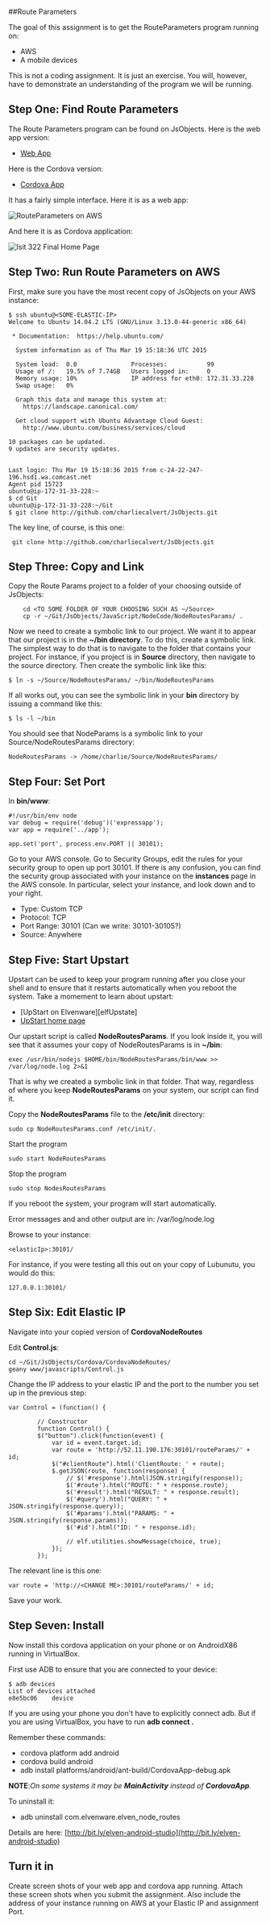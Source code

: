 ##Route Parameters

The goal of this assignment is to get the RouteParameters program running on:

- AWS
- A mobile devices

This is not a coding assignment. It is just an exercise. You will, however, 
have to demonstrate an understanding of the program we will be running.

## Step One: Find Route Parameters


The Route Parameters program can be found on JsObjects. Here is the web app version:

- [Web App][nodeParams]

Here is the Cordova version:

- [Cordova App][cordovaParams]

It has a fairly simple interface. Here it is as a web app:

![RouteParameters on AWS](https://drive.google.com/uc?id=0B25UTAlOfPRGVG02a25FZENnMk0)

And here it is as Cordova application:

<img class="small" src="https://drive.google.com/uc?id=0B25UTAlOfPRGc1JqUWh1Tk5fZUE" alt="Isit 322 Final Home Page">

## Step Two: Run Route Parameters on AWS

First, make sure you have the most recent copy of JsObjects on your AWS instance:

```
$ ssh ubuntu@<SOME-ELASTIC-IP>
Welcome to Ubuntu 14.04.2 LTS (GNU/Linux 3.13.0-44-generic x86_64)

 * Documentation:  https://help.ubuntu.com/

  System information as of Thu Mar 19 15:18:36 UTC 2015

  System load:  0.0               Processes:           99
  Usage of /:   19.5% of 7.74GB   Users logged in:     0
  Memory usage: 10%               IP address for eth0: 172.31.33.228
  Swap usage:   0%

  Graph this data and manage this system at:
    https://landscape.canonical.com/

  Get cloud support with Ubuntu Advantage Cloud Guest:
    http://www.ubuntu.com/business/services/cloud

10 packages can be updated.
9 updates are security updates.


Last login: Thu Mar 19 15:18:36 2015 from c-24-22-247-196.hsd1.wa.comcast.net
Agent pid 15723
ubuntu@ip-172-31-33-228:~
$ cd Git
ubuntu@ip-172-31-33-228:~/Git
$ git clone http://github.com/charliecalvert/JsObjects.git
```

The key line, of course, is this one:

     git clone http://github.com/charliecalvert/JsObjects.git

## Step Three: Copy and Link
     
Copy the Route Params project to a folder of your choosing outside
of JsObjects:


```
    cd <TO SOME FOLDER OF YOUR CHOOSING SUCH AS ~/Source>
    cp -r ~/Git/JsObjects/JavaScript/NodeCode/NodeRoutesParams/ .
```    

Now we need to create a symbolic link to our project. We want it to
appear that our project is in the **~/bin directory**. To do this, create
a symbolic link. The simplest way to do that is to navigate to the
folder that contains your project. For instance, if you project is in
**Source** directory, then navigate to the source directory. Then
create the symbolic link like this:

    $ ln -s ~/Source/NodeRoutesParams/ ~/bin/NodeRoutesParams
    
If all works out, you can see the symbolic link in your **bin** directory
by issuing a command like this:

    $ ls -l ~/bin
    
You should see that NodeParams is a symbolic link to your Source/NodeRoutesParams
directory:

    NodeRoutesParams -> /home/charlie/Source/NodeRoutesParams/
    

## Step Four: Set Port

In **bin/www**:


```
#!/usr/bin/env node
var debug = require('debug')('expressapp');
var app = require('../app');

app.set('port', process.env.PORT || 30101);
```

Go to your AWS console. Go to Security Groups, edit the rules for your security
group to open up port 30101. If there is any confusion, you can find the security
group associated with your instance on the **instances** page in the AWS console.
In particular, select your instance, and look down and to your right.

- Type: Custom TCP
- Protocol: TCP
- Port Range: 30101 (Can we write: 30101-30105?)
- Source: Anywhere


## Step Five: Start Upstart

Upstart can be used to keep your program running after you close 
your shell and to ensure that it restarts automatically when you
reboot the system. Take a momement to learn about upstart:

- [UpStart on Elvenware][elfUpstate]
- [UpStart home page](http://upstart.ubuntu.com/index.html)

[elfUpstart]:http://www.elvenware.com/charlie/development/web/JavaScript/NodeJs.html#upstart

Our upstart script is called **NodeRoutesParams**. If you look inside it, you will see that
it assumes your copy of NodeRoutesParams is in **~/bin**:

    exec /usr/bin/nodejs $HOME/bin/NodeRoutesParams/bin/www >> /var/log/node.log 2>&1
    
That is why we created a symbolic link in that folder. That way, regardless of where
you keep **NodeRoutesParams** on your system, our script can find it.    

Copy the **NodeRoutesParams** file to the **/etc/init** directory:

    sudo cp NodeRoutesParams.conf /etc/init/.
    
Start the program

    sudo start NodeRoutesParams
    
Stop the program

    sudo stop NodesRoutesParams

If you reboot the system, your program will start automatically.

Error messages and and other output are in: /var/log/node.log 

Browse to your instance:

    <elasticIp>:30101/
    
For instance, if you were testing all this out on your copy of Lubunutu,
you would do this:

    127.0.0.1:30101/    


## Step Six: Edit Elastic IP
    
Navigate into your copied version of **CordovaNodeRoutes** 

Edit **Control.js**:

    cd ~/Git/JsObjects/Cordova/CordovaNodeRoutes/
    geany www/javascripts/Control.js    

Change the IP address to your elastic IP and the port to the number
you set up in the previous step:

```
var Control = (function() {

        // Constructor
        function Control() {
        $("button").click(function(event) {
            var id = event.target.id;
            var route = 'http://52.11.190.176:30101/routeParams/' + id;
            $("#clientRoute").html('ClientRoute: ' + route);
            $.getJSON(route, function(response) {
                // $('#response').html(JSON.stringify(response));
                $('#route').html("ROUTE: " + response.route);
                $('#result').html("RESULT: " + response.result);
                $('#query').html("QUERY: " + JSON.stringify(response.query));
                $('#params').html("PARAMS: " + JSON.stringify(response.params));
                $('#id').html("ID: " + response.id);

                // elf.utilities.showMessage(choice, true);
            });
        });
```

The relevant line is this one:

    var route = 'http://<CHANGE ME>:30101/routeParams/' + id;
    
Save your work.

## Step Seven: Install 

Now install this cordova application on your phone or on AndroidX86
running in VirtualBox. 


First use ADB to ensure that you are connected to your device:

```
$ adb devices
List of devices attached 
e8e5bc06	device
```

If you are using your phone you don't have to 
explicitly connect adb. But if you are using VirtualBox, you
have to run **adb connect <IP OF ANDROIDX86>.**

Remember these commands:

- cordova platform add android
- cordova build android
- adb install platforms/android/ant-build/CordovaApp-debug.apk

**NOTE**:*On some systems it may be **MainActivity** instead of **CordovaApp**.*

To uninstall it:

- adb uninstall com.elvenware.elven_node_routes

Details are here: [http://bit.ly/elven-android-studio](http://bit.ly/elven-android-studio)
     
## Turn it in

Create screen shots of your web app and cordova app running. Attach
these screen shots when you submit the assignment. Also include
the address of your instance running on AWS at your Elastic IP
and assignment Port.


[nodeParams]:https://github.com/charliecalvert/JsObjects/tree/master/JavaScript/NodeCode/NodeRoutesParams
[cordovaParams]:https://github.com/charliecalvert/JsObjects/tree/master/Cordova/CordovaNodeRoutes

